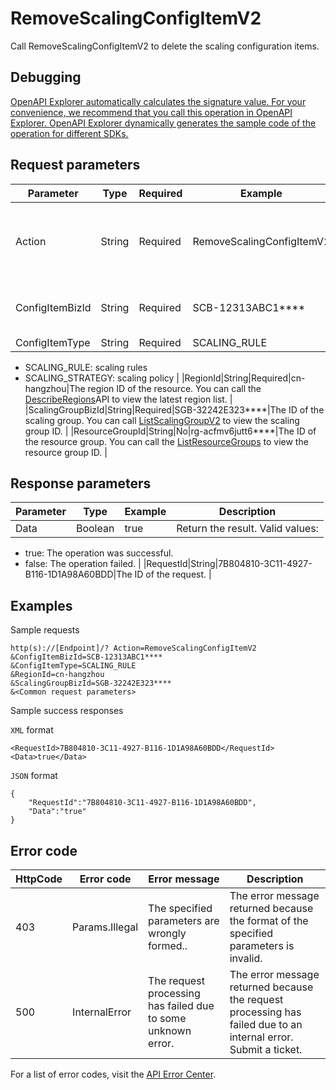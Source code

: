 # RemoveScalingConfigItemV2

Call RemoveScalingConfigItemV2 to delete the scaling configuration items.

## Debugging

[OpenAPI Explorer automatically calculates the signature value. For your convenience, we recommend that you call this operation in OpenAPI Explorer. OpenAPI Explorer dynamically generates the sample code of the operation for different SDKs.](https://api.aliyun.com/#product=Emr&api=RemoveScalingConfigItemV2&type=RPC&version=2016-04-08)

## Request parameters

|Parameter|Type|Required|Example|Description|
|---------|----|--------|-------|-----------|
|Action|String|Required|RemoveScalingConfigItemV2|The operation that you want to perform. For API requests using the HTTP or HTTPS URL, this parameter is required. Value: RemoveScalingConfigItemV2. |
|ConfigItemBizId|String|Required|SCB-12313ABC1\*\*\*\*|configuration items ID. You can call the [ListScalingConfigItemV2](~~184368~~)view configuration items ID. |
|ConfigItemType|String|Required|SCALING\_RULE|Configuration items types

-   SCALING\_RULE: scaling rules
-   SCALING\_STRATEGY: scaling policy |
|RegionId|String|Required|cn-hangzhou|The region ID of the resource. You can call the [DescribeRegions](~~25609~~)API to view the latest region list. |
|ScalingGroupBizId|String|Required|SGB-32242E323\*\*\*\*|The ID of the scaling group. You can call [ListScalingGroupV2](~~184367~~) to view the scaling group ID. |
|ResourceGroupId|String|No|rg-acfmv6jutt6\*\*\*\*|The ID of the resource group. You can call the [ListResourceGroups](~~158855~~) to view the resource group ID. |

## Response parameters

|Parameter|Type|Example|Description|
|---------|----|-------|-----------|
|Data|Boolean|true|Return the result. Valid values:

-   true: The operation was successful.
-   false: The operation failed. |
|RequestId|String|7B804810-3C11-4927-B116-1D1A98A60BDD|The ID of the request. |

## Examples

Sample requests

```
http(s)://[Endpoint]/? Action=RemoveScalingConfigItemV2
&ConfigItemBizId=SCB-12313ABC1****
&ConfigItemType=SCALING_RULE
&RegionId=cn-hangzhou
&ScalingGroupBizId=SGB-32242E323****
&<Common request parameters>
```

Sample success responses

`XML` format

```
<RequestId>7B804810-3C11-4927-B116-1D1A98A60BDD</RequestId>
<Data>true</Data>
```

`JSON` format

```
{
    "RequestId":"7B804810-3C11-4927-B116-1D1A98A60BDD",
    "Data":"true"
}
```

## Error code

|HttpCode|Error code|Error message|Description|
|--------|----------|-------------|-----------|
|403|Params.Illegal|The specified parameters are wrongly formed..|The error message returned because the format of the specified parameters is invalid.|
|500|InternalError|The request processing has failed due to some unknown error.|The error message returned because the request processing has failed due to an internal error. Submit a ticket.|

For a list of error codes, visit the [API Error Center](https://error-center.alibabacloud.com/status/product/Emr).

